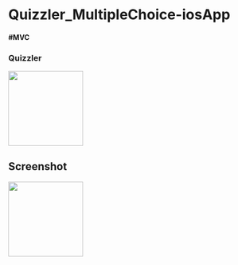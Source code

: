 # Quizzler_MultipleChoice-iosApp
<h4>#MVC</h4>


<h3>Quizzler</h3>
<img src="https://github.com/MalingaBandara/Quizzler_MultipleChoice-iosApp/blob/main/Readme%20items/About%20app.gif" width="150vh" >

<h2>Screenshot</h2>

<img src="https://github.com/MalingaBandara/Quizzler_MultipleChoice-iosApp/blob/main/Readme%20items/Screen.png" width="150vh" >
